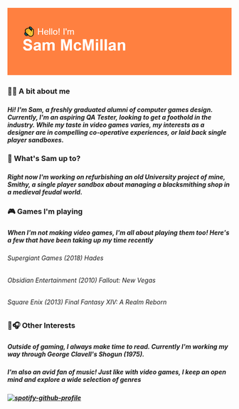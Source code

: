 ![Header](https://raw.githubusercontent.com/SamJMcMillan/SamJMcMillan/main/index.png)

<h3> 👨‍🦱 A bit about me <h3>
<h5> Hi! I'm Sam, a freshly graduated alumni of computer games design. Currently, I'm an aspiring QA Tester, looking to get a foothold in the industry. While my taste in video games varies, my interests as a designer are in compelling co-operative experiences, or laid back single player sandboxes.<h5>
  
<h3> 🤔 What's Sam up to? <h3>
<h5> Right now I'm working on refurbishing an old University project of mine, Smithy, a single player sandbox about managing a blacksmithing shop in a medieval feudal world. <h5>
  
<h3> 🎮 Games I'm playing <h3>
  
<h5> When I'm not making video games, I'm all about playing them too! Here's a few that have been taking up my time recently <h5>

<h6> Supergiant Games (2018) Hades <h6>
<h6> Obsidian Entertainment (2010) Fallout: New Vegas <h6>
<h6> Square Enix (2013) Final Fantasy XIV: A Realm Reborn <h6>
  
<h3> 📘🎧 Other Interests <h3>

<h5> Outside of gaming, I always make time to read. Currently I'm working my way through George Clavell's Shogun (1975). <h5>
<h5> I'm also an avid fan of music! Just like with video games, I keep an open mind and explore a wide selection of genres <h5>
  
[![spotify-github-profile](https://spotify-github-profile.vercel.app/api/view?uid=flammenwerfer25&cover_image=true&theme=novatorem)](https://github.com/kittinan/spotify-github-profile)
